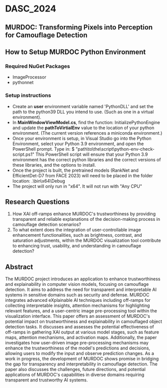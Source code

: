 # DASC_2024
## MURDOC: Transforming Pixels into Perception for Camouflage Detection

## How to Setup MURDOC Python Environment

### Required NuGet Packages
- ImageProcessor
- pythonnet

### Setup instructions
- Create an **user** environment variable named 'PythonDLL' and set the path to the python39 DLL you intend to use. (Such as one in a virtual environment).
- In **MainWindowViewModel.cs**, find the function: InitializePythonEngine and update the **pathToVirtialEnv** value to the location of your python environment. (The current version references a miniconda environment.)
- Once your environment is setup, in Visual Studio go into the Python Environment, select your Python 3.9 environment, and open the PowerShell prompt. Type in: $ "path\to\the\script\python-env-check-script.ps1"
  This PowerShell script will ensure that your Python 3.9 environment has the correct python libraries and the correct versions of these libraries, and the options to install.
- Once the project is built, the pretrained models (RankNet and EfficientDet-D7 from FACE 2023) will need to be placed in the folder location: .\bin\x64\Debug
- The project will only run in "x64". It will not run with "Any CPU"

## Research Questions
1. How XAI off-ramps enhance MURDOC's trustworthiness by providing transparent and reliable explanations of the decision-making process in camouflage detection scenarios?
2. To what extent does the integration of user-controllable image enhancement functionalities, such as brightness, contrast, and saturation adjustments, within the MURDOC visualization tool contribute to enhancing trust, usability, and understanding in camouflage detection?

## Abstract
The MURDOC project introduces an application to enhance trustworthiness and explainability in computer vision models, focusing on camouflage detection. It aims to address the need for transparent and interpretable AI systems in sensitive domains such as security and defense. MURDOC integrates advanced eXplainable AI techniques including off-ramps for collecting interpretable insights, attention mechanisms for highlighting relevant features, and a user-centric image pre-processing tool within the visualization interface. This paper offers an assessment of MURDOC's potential impact on trustworthiness and explainability in camouflaged object detection tasks. It discusses and assesses the potential effectiveness of off-ramps in gathering XAI output at various model stages, such as feature maps, attention mechanisms, and activation maps. Additionally, the paper investigates how user-driven image pre-processing mechanisms may enhance the trustworthiness of the model's predictions and decisions, allowing users to modify the input and observe prediction changes. As a work in progress, the development of MURDOC shows promise in bridging the gap for transparency and interpretability in camouflage detection. The paper also discusses the challenges, future directions, and potential applications of MURDOC's capabilities in diverse domains requiring transparent and trustworthy AI systems.
